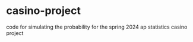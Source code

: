 # casino-project
code for simulating the probability for the spring 2024 ap statistics casino project
